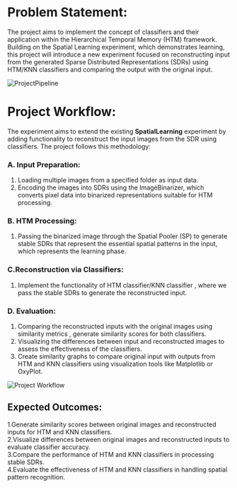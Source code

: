 # Problem Statement:
The project aims to implement the concept of classifiers and their application within the Hierarchical Temporal Memory (HTM) framework. Building on the Spatial Learning experiment, which demonstrates learning, this project will introduce a new experiment focused on reconstructing input from the generated Sparse Distributed Representations (SDRs) using HTM/KNN classifiers and comparing the output with the original input.

![ProjectPipeline](https://github.com/user-attachments/assets/ddb45df5-5408-47b4-a976-169ac8ebe429)

# Project Workflow:

The experiment aims to extend the existing **SpatialLearning** experiment by adding functionality to reconstruct the input images from the SDR using classifiers. The project follows this methodology:

### A. Input Preparation:
1. Loading multiple images from a specified folder as input data.
2. Encoding the images into SDRs using the ImageBinarizer, which converts pixel data into binarized representations suitable for HTM processing.

### B. HTM Processing:
1. Passing the binarized image through the Spatial Pooler (SP) to generate stable SDRs that represent the essential spatial patterns in the input, which represents the learning phase.

### C.Reconstruction via Classifiers:
1. Implement the functionality of HTM classifier/KNN classifier , where we pass the stable SDRs to generate the reconstructed input.

### D. Evaluation:
1. Comparing the reconstructed inputs with the original images using similarity metrics , generate similarity scores for both classifiers.
2. Visualizing the differences between input and reconstructed images to assess the effectiveness of the classifiers.
3. Create similarity graphs to compare original input with outputs from HTM and KNN classifiers using visualization tools like Matplotlib or OxyPlot.
   
![Project Workflow](https://github.com/user-attachments/assets/ac9ab830-e9d1-4a6f-9ef1-912b37018e68)

## Expected Outcomes:

 1.Generate similarity scores between original images and reconstructed inputs for HTM and KNN classifiers.  
 2.Visualize differences between original images and reconstructed inputs to evaluate classifier accuracy.  
 3.Compare the performance of HTM and KNN classifiers in processing stable SDRs.  
 4.Evaluate the effectiveness of HTM and KNN classifiers in handling spatial pattern recognition.
